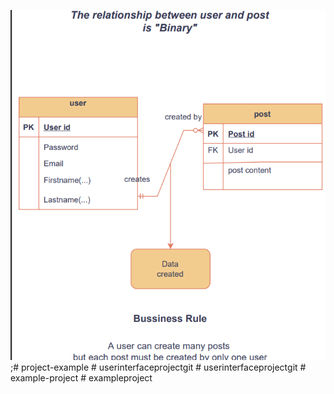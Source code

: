 ![note application!](/public/images/ScreenShot2.png "post");#   p r o j e c t - e x a m p l e 
 
 #   u s e r i n t e r f a c e p r o j e c t g i t 
 
 #   u s e r i n t e r f a c e p r o j e c t g i t 
 
 #   e x a m p l e - p r o j e c t 
 
 #   e x a m p l e p r o j e c t 
 
 